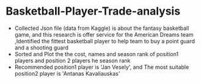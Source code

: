 # Basketball-Player-Trade-analysis
- Collected Json file (data from Kaggle) is about the fantasy basketball game, and this research is 	offer service for the 	American Dreams team ,Identified the fittest basketball player to help team to buy a point guard and a shooting guard
- Sorted and Plot the the cost, names and season rank of position1 players and position 2 players he season rank
- Recommended position1 player is 'Jan Vesely', and The most suitable position2 player is 'Antanas Kavaliauskas'

